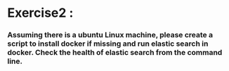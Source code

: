 # Exercise2 :  
### Assuming there is a ubuntu Linux machine, please create a script to install docker if missing and run elastic search in docker.  Check the health of elastic search from the command line.  
